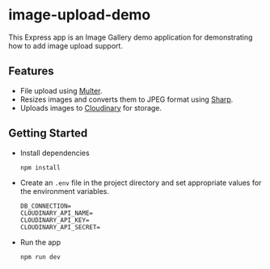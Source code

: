 # image-upload-demo

This Express app is an Image Gallery demo application for demonstrating how to add image upload support.

## Features
- File upload using [Multer](https://github.com/expressjs/multer).
- Resizes images and converts them to JPEG format using [Sharp](https://github.com/lovell/sharp).
- Uploads images to [Cloudinary](https://cloudinary.com) for storage.

## Getting Started
- Install dependencies
  ```
  npm install
  ```
- Create an `.env` file in the project directory and set appropriate values for the environment variables.
  ```
  DB_CONNECTION=
  CLOUDINARY_API_NAME=
  CLOUDINARY_API_KEY=
  CLOUDINARY_API_SECRET=
  ```
- Run the app
  ```
  npm run dev
  ```